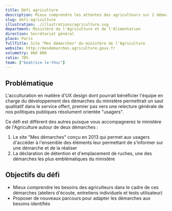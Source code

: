 ```yaml
---
title: Défi agriculture
description: Mieux comprendre les attentes des agriculteurs sur 2 démarches phares
slug: defi-agriculture
illustration: ./illustrations/agriculture.svg
department: Ministère de l'Agriculture et de l'Alimentation
direction: Secrétariat général
place: Paris
fullTitle: Site "Mes démarches" du ministère de l'Agriculture
website: http://mesdemarches.agriculture.gouv.fr
volumetry: 860 000
ratio: 70%
team: ["beatrice-le-thuc"]
---
```


## Problématique

L'acculturation en matière d'UX design dont pourrait bénéficier l'équipe en charge du développement des démarches du ministère permettrait un saut qualitatif dans le service offert, premier pas vers une relecture générale de nos politiques publiques résolument orientée "usagers".

Ce défi est différent des autres puisque vous accompagnerez le ministère de l'Agriculture autour de deux démarches :

1. Le site "Mes démarches" conçu en 2013 qui permet aux usagers d'accéder à l'ensemble des éléments leur permettant de s'informer sur une démarche et de la réaliser
2. La déclaration de détention et d'emplacement de ruches, une des démarches les plus emblématiques du ministère

## Objectifs du défi

- Mieux comprendre les besoins des agriculteurs dans le cadre de ces démarches (ateliers d'écoute, entretiens individuels et tests utilisateur)
- Proposer de nouveaux parcours pour adapter les démarches aux besoins identifiés


<!-- ## À propos de la démarche
Ce portail permet aux professionnels de l'agriculture d'accéder à de nombreuses démarches.
- **Réalisable en ligne :** Oui
- **Public concerné :** Entreprises
- **Volumétrie annuelle :** 860 000
- **Lien :** http://mesdemarches.agriculture.gouv.fr -->

<!-- ## Poste à pourvoir
### Une ou un designer produit
- Expertise en conception d'interfaces responsives, création de prototypes et designs pixel-perfect
- Expertise à évaluer la facilité d'utilisation de parcours existants et proposer des recommandations réfléchies
- Expertise en recherche utilisateur et tests d'utilisabilité
- Bonne connaissance des technologies numériques
- Connaissances en accessibilité numérique
- Esthétique visuelle forte, propre et élégante
- Forte capacité à résoudre les problèmes
- Capacité à communiquer efficacement
- Curiosité, rigueur et sens de l'humour -->

